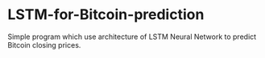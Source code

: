 # LSTM-for-Bitcoin-prediction
Simple program which use architecture of LSTM Neural Network to predict Bitcoin closing prices.
